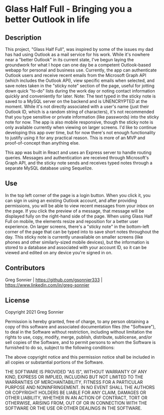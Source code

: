 # Glass Half Full - Bringing you a better Outlook in life

## Description

This project, "Glass Half Full", was inspired by some of the issues my dad has had using Outlook as a mail service for his work. While it's nowhere near a "better Outlook" in its current state, I've begun laying the groundwork for what I hope can one day be a competent Outlook-based webapp for personal and business use. Currently, the app can authenticate Outlook users and receive recent emails from the Microsoft Graph API (which includes the Outlook API), view specific emails when selected, and save notes taken in the "sticky note" section of the page, useful for jotting down quick "to-do" lists during the work day or noting contact information quickly and conveniently for later. Note: The text typed in the sticky note is saved to a MySQL server on the backend and is UNENCRYPTED at the moment. While it's not directly associated with a user's name (just their Outlook ID, which is a random string of characters), it's not recommended that you type sensitive or private information (like passwords) into the sticky note for now. The app is also mobile responsive, though the sticky note is only available currently when viewing on larger screens. I'd like to continue developing this app over time, but for now there's not enough functionality to justify using it for any practical reason. This is more of an MVP and proof-of-concept than anything else.

This app was built in React and uses an Express server to handle routing queries. Messages and authentication are received through Microsoft's Graph API, and the sticky note sends and receives typed notes through a separate MySQL database using Sequelize.

## Use

In the top left corner of the page is a login button. When you click it, you can sign in using an existing Outlook account, and after providing permissions, you will be able to view recent messages from your inbox on the page. If you click the preview of a message, that message will be displayed fully on the right-hand side of the page. When using Glass Half Full on mobile, the elements resize and reposition for a better user experience. On larger screens, there's a "sticky note" in the bottom-left corner of the page that can be typed into to save short notes throughout the day. This sticky note is currently unavailable on smaller screens (like phones and other similarly-sized mobile devices), but the information is stored to a database and associated with your account ID, so it can be viewed and edited on any device you're signed in on.

## Contributors

Greg Sonnier | https://github.com/gsonnier333 | https://www.linkedin.com/in/greg-sonnier

## License

Copyright 2021 Greg Sonnier

Permission is hereby granted, free of charge, to any person obtaining a copy of this software and associated documentation files (the "Software"), to deal in the Software without restriction, including without limitation the rights to use, copy, modify, merge, publish, distribute, sublicense, and/or sell copies of the Software, and to permit persons to whom the Software is furnished to do so, subject to the following conditions:

The above copyright notice and this permission notice shall be included in all copies or substantial portions of the Software.

THE SOFTWARE IS PROVIDED "AS IS", WITHOUT WARRANTY OF ANY KIND, EXPRESS OR IMPLIED, INCLUDING BUT NOT LIMITED TO THE WARRANTIES OF MERCHANTABILITY, FITNESS FOR A PARTICULAR PURPOSE AND NONINFRINGEMENT. IN NO EVENT SHALL THE AUTHORS OR COPYRIGHT HOLDERS BE LIABLE FOR ANY CLAIM, DAMAGES OR OTHER LIABILITY, WHETHER IN AN ACTION OF CONTRACT, TORT OR OTHERWISE, ARISING FROM, OUT OF OR IN CONNECTION WITH THE SOFTWARE OR THE USE OR OTHER DEALINGS IN THE SOFTWARE.

